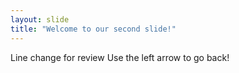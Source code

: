 ```yaml
---
layout: slide
title: "Welcome to our second slide!"
---
```

Line change for review
Use the left arrow to go back!
